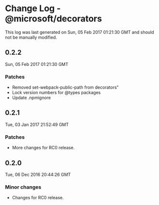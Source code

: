 # Change Log - @microsoft/decorators

This log was last generated on Sun, 05 Feb 2017 01:21:30 GMT and should not be manually modified.

## 0.2.2
Sun, 05 Feb 2017 01:21:30 GMT

### Patches

- Removed set-webpack-public-path from decorators"
- Lock version numbers for @types packages
- Update .npmignore

## 0.2.1
Tue, 03 Jan 2017 21:52:49 GMT

### Patches

- More changes for RC0 release.

## 0.2.0
Tue, 06 Dec 2016 20:44:26 GMT

### Minor changes

- Changes for RC0 release.

